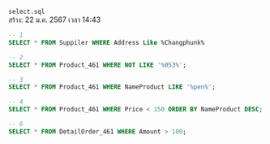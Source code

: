 `select.sql`<br>
สร้าง: 22 ม.ค. 2567 เวลา 14:43<br>
```sql
-- 1
SELECT * FROM Suppiler WHERE Address Like %Changphunk%

-- 2
SELECT * FROM Product_461 WHERE NOT LIKE '%053%';

-- 3
SELECT * FROM Product_461 WHERE NameProduct LIKE '%pen%';

-- 4
SELECT * FROM Product_461 WHERE Price < 150 ORDER BY NameProduct DESC;

-- 6
SELECT * FROM DetailOrder_461 WHERE Amount > 100;

```
